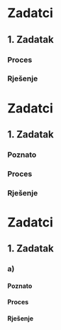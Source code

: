 # Zadatci
## 1. Zadatak
### Proces
### Rješenje


# Zadatci
## 1. Zadatak
### Poznato
### Proces
### Rješenje



# Zadatci
## 1. Zadatak

### a)
#### Poznato
#### Proces
#### Rješenje



